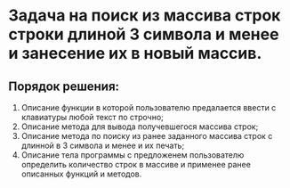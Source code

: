 # Задача на поиск из массива строк строки длиной 3 символа и менее и занесение их в новый массив.
## Порядок решения:
1) Описание функции в которой пользователю предалается ввести с клавиатуры любой текст по строчно;
2) Описание метода для вывода получевшегося массива строк;
3) Описание метода по поиску из ранее заданного массива строк с длинной в 3 символа и менее и их печать;
4) Описание тела программы с предложенем пользователю определить количество строк в массиве и применее ранее описанных функций и методов.
